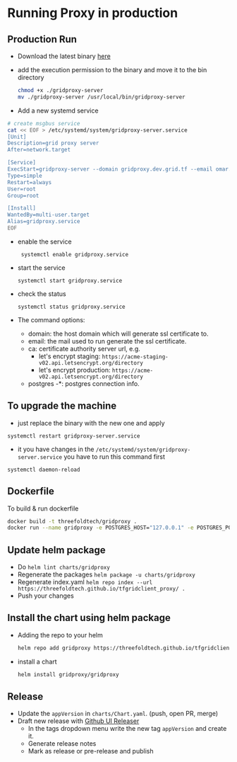 # Running Proxy in production

## Production Run

- Download the latest binary [here](https://github.com/threefoldtech/tfgridclient_proxy/releases)
- add the execution permission to the binary and move it to the bin directory

  ```bash
  chmod +x ./gridproxy-server
  mv ./gridproxy-server /usr/local/bin/gridproxy-server
  ```

- Add a new systemd service

```bash
# create msgbus service
cat << EOF > /etc/systemd/system/gridproxy-server.service
[Unit]
Description=grid proxy server
After=network.target

[Service]
ExecStart=gridproxy-server --domain gridproxy.dev.grid.tf --email omar.elawady.alternative@gmail.com -ca https://acme-v02.api.letsencrypt.org/directory --postgres-host 127.0.0.1 --postgres-db db --postgres-password password --postgres-user postgres
Type=simple
Restart=always
User=root
Group=root

[Install]
WantedBy=multi-user.target
Alias=gridproxy.service
EOF
```

- enable the service

  ```
   systemctl enable gridproxy.service
  ```

- start the service

  ```
  systemctl start gridproxy.service
  ```

- check the status

  ```
  systemctl status gridproxy.service
  ```

- The command options:
  - domain: the host domain which will generate ssl certificate to.
  - email: the mail used to run generate the ssl certificate.
  - ca: certificate authority server url, e.g.
    - let's encrypt staging: `https://acme-staging-v02.api.letsencrypt.org/directory`
    - let's encrypt production: `https://acme-v02.api.letsencrypt.org/directory`
  - postgres -\*: postgres connection info.

## To upgrade the machine

- just replace the binary with the new one and apply

```
systemctl restart gridproxy-server.service
```

- it you have changes in the `/etc/systemd/system/gridproxy-server.service` you have to run this command first

```
systemctl daemon-reload
```

## Dockerfile

To build & run dockerfile

```bash
docker build -t threefoldtech/gridproxy .
docker run --name gridproxy -e POSTGRES_HOST="127.0.0.1" -e POSTGRES_PORT="5432" -e POSTGRES_DB="db" -e POSTGRES_USER="postgres" -e POSTGRES_PASSWORD="password" -e MNEMONICS="<insert user mnemonics>" threefoldtech/gridproxy
```

## Update helm package

- Do `helm lint charts/gridproxy`
- Regenerate the packages `helm package -u charts/gridproxy`
- Regenerate index.yaml `helm repo index --url https://threefoldtech.github.io/tfgridclient_proxy/ .`
- Push your changes

## Install the chart using helm package

- Adding the repo to your helm

  ```bash
  helm repo add gridproxy https://threefoldtech.github.io/tfgridclient_proxy/
  ```

- install a chart

  ```bash
  helm install gridproxy/gridproxy
  ```

## Release
- Update the `appVersion` in `charts/Chart.yaml`. (push, open PR, merge)
- Draft new release with [Github UI Releaser](https://github.com/threefoldtech/tfgridclient_proxy/releases/new) 
  - In the tags dropdown menu write the new tag `appVersion` and create it.
  - Generate release notes
  - Mark as release or pre-release and publish 